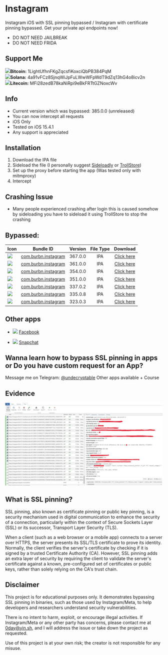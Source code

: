# Instagram

Instagram iOS with SSL pinning bypassed / Instagram with certificate pinning bypassed.
Get your private api endpoints now! 
- DO NOT NEED JAILBREAK 
- DO NOT NEED FRIDA

## Support Me
<img src="https://cdn-icons-png.flaticon.com/512/5968/5968260.png" width="20">**Bitcoin:** 1LightUfhnFKgZqcsfiKoxciQbPB384PqM   
<img src="https://upload.wikimedia.org/wikipedia/en/thumb/b/b9/Solana_logo.png/252px-Solana_logo.png" width="20">**Solana:** 4a91vFCz8SjnqWiJpFuLWwWFpWdT9dZq13hG4o8icv2n   
<img src="https://cdn.freebiesupply.com/logos/large/2x/litecoin-logo-png-transparent.png" width="20">**Litecoin:** MFi28zedB78kaNiRpi9eBkFRTtGZNoxcWv   

## Info

- Current version which was bypassed: 385.0.0 (unreleased)
- You can now intercept all requests
- iOS Only
- Tested on iOS 15.4.1
- Any support is appreciated
 
## Installation
1. Download the IPA file
2. Sideload the file (I personally suggest [Sideloadly](https://sideloadly.io/) or [TrollStore](https://github.com/opa334/TrollStore))
3. Set up the proxy before starting the app (Was tested only with mitmproxy)
4. Intercept

## Crashing Issue
- Many people experienced crashing after login this is caused somehow by sideloading you have to sideload it using TrollStore to stop the crashing

## Bypassed:

| Icon | Bundle ID | Version | File Type | Download |
| ------------------ |:------:|:------:|:------:|:------:|
| <img src="http://pngimg.com/uploads/instagram/instagram_PNG10.png" width="20">| [com.burbn.instagram](https://github.com/culturally/Instagram-iOS-SSL-pinning-bypass/releases/download/367.0/Instagram367.0.ipa) | 367.0.0 | IPA | [Click here](https://github.com/culturally/Instagram-iOS-SSL-pinning-bypass/releases/download/367.0/Instagram367.0.ipa) |
| <img src="http://pngimg.com/uploads/instagram/instagram_PNG10.png" width="20">| [com.burbn.instagram](https://github.com/culturally/Instagram-iOS-SSL-pinning-bypass/releases/download/361.0/Instagram361.0.ipa) | 361.0.0 | IPA | [Click here](https://github.com/culturally/Instagram-iOS-SSL-pinning-bypass/releases/download/361.0/Instagram361.0.ipa) |
| <img src="http://pngimg.com/uploads/instagram/instagram_PNG10.png" width="20">| [com.burbn.instagram](https://github.com/culturally/Instagram-iOS-SSL-pinning-bypass/releases/download/354.0.0/Instagram354.0.0.ipa) | 354.0.0 | IPA | [Click here](https://github.com/culturally/Instagram-iOS-SSL-pinning-bypass/releases/download/354.0.0/Instagram354.0.0.ipa) |
| <img src="http://pngimg.com/uploads/instagram/instagram_PNG10.png" width="20">| [com.burbn.instagram](https://github.com/culturally/Instagram-iOS-SSL-pinning-bypass/releases/download/351.0.0/Instagram351.0.0.ipa) | 351.0.0 | IPA | [Click here](https://github.com/culturally/Instagram-iOS-SSL-pinning-bypass/releases/download/351.0.0/Instagram351.0.0.ipa) |
| <img src="http://pngimg.com/uploads/instagram/instagram_PNG10.png" width="20">| [com.burbn.instagram](https://github.com/culturally/Instagram-iOS-SSL-pinning-bypass/releases/download/337.0.2/Instagram337.0.2.ipa) | 337.0.2 | IPA | [Click here](https://github.com/culturally/Instagram-iOS-SSL-pinning-bypass/releases/download/337.0.2/Instagram337.0.2.ipa) |
| <img src="http://pngimg.com/uploads/instagram/instagram_PNG10.png" width="20">| [com.burbn.instagram](https://github.com/culturally/Instagram-iOS-SSL-pinning-bypass/releases/download/335.0.8/Instagram335.0.8.ipa) | 335.0.8 | IPA | [Click here](https://github.com/culturally/Instagram-iOS-SSL-pinning-bypass/releases/download/335.0.8/Instagram335.0.8.ipa) |
| <img src="http://pngimg.com/uploads/instagram/instagram_PNG10.png" width="20">| [com.burbn.instagram](https://github.com/culturally/Instagram-iOS-SSL-pinning-bypass/releases/download/323.0.3/Instagram323.0.3.ipa) | 323.0.3 | IPA | [Click here](https://github.com/culturally/Instagram-iOS-SSL-pinning-bypass/releases/download/323.0.3/Instagram323.0.3.ipa) |


## Other apps
- <img src="https://pngimg.com/uploads/facebook_logos/facebook_logos_PNG19753.png" width="20"> [Facebook](https://github.com/culturally/Facebook-iOS-SSL-pinning-bypass/)

- <img src="https://cdn-icons-png.flaticon.com/512/3670/3670166.png" width="20"> [Snapchat](https://github.com/culturally/Instagram-iOS-SSL-pinning-bypass)

## Wanna learn how to bypass SSL pinning in apps or Do you have custom request for an App?
Message me on Telegram: [@undecryptable](https://t.me/undecryptable)
Other apps available + Course

## Evidence

![](https://github.com/culturally/Instagram-iOS-SSL-pinning-bypass/blob/main/ev.jpg)

## What is SSL pinning?

SSL pinning, also known as certificate pinning or public key pinning, is a security mechanism used in digital communication to enhance the security of a connection, particularly within the context of Secure Sockets Layer (SSL) or its successor, Transport Layer Security (TLS).

When a client (such as a web browser or a mobile app) connects to a server over HTTPS, the server presents its SSL/TLS certificate to prove its identity. Normally, the client verifies the server's certificate by checking if it is signed by a trusted Certificate Authority (CA). However, SSL pinning adds an extra layer of security by requiring the client to validate the server's certificate against a known, pre-configured set of certificates or public keys, rather than solely relying on the CA's trust chain.

## Disclaimer
This project is for educational purposes only. It demonstrates bypassing SSL pinning in binaries, such as those used by Instagram/Meta, to help developers and researchers understand security vulnerabilities.

There is no intent to harm, exploit, or encourage illegal activities. If Instagram/Meta or any other party has concerns, please contact me at 0day@yin.sh, and I will address the issue or take down the project as requested.

Use of this project is at your own risk; the creator is not responsible for any misuse.
